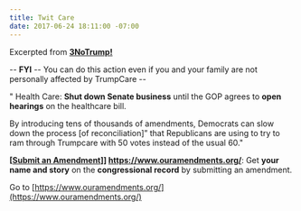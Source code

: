 ```yaml
---
title: Twit Care
date: 2017-06-24 18:11:00 -07:00
---
```


Excerpted from [**3NoTrump!**](http://www.3notrump.org/weekly-actions-june-20-2017/)



-- **FYI** -- You can do this action even if you and your family are not personally affected by TrumpCare --

" Health Care: **Shut down Senate business** until the GOP agrees to **open hearings** on the healthcare bill.

By introducing tens of thousands of amendments, Democrats can slow down the process [of reconciliation]” that Republicans are using to try to ram through Trumpcare with 50 votes instead of the usual 60."


**[[Submit an Amendment](https://www.ouramendments.org/)]] https://www.ouramendments.org/**: Get **your name and story** on the **congressional record** by submitting an amendment. 

Go to [https://www.ouramendments.org/](https://www.ouramendments.org/)

